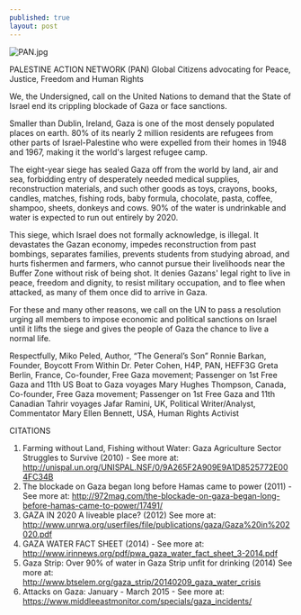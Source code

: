```yaml
---
published: true
layout: post
---
```




![PAN.jpg]({{site.baseurl}}/images/PAN.jpg)

PALESTINE ACTION NETWORK (PAN) 
Global Citizens advocating for Peace, Justice, Freedom and Human Rights

We, the Undersigned, call on the United Nations to demand that the State of Israel end its crippling blockade of Gaza or face sanctions.


 
Smaller than Dublin, Ireland, Gaza is one of the most densely populated places on earth. 80% of its nearly 2 million residents are refugees from other parts of Israel-Palestine who were expelled from their homes in 1948 and 1967, making it the world's largest refugee camp.


 
The eight-year siege has sealed Gaza off from the world by land, air and sea, forbidding entry of desperately needed medical supplies, reconstruction materials, and such other goods as toys, crayons, books, candles, matches, fishing rods, baby formula, chocolate, pasta, coffee, shampoo, sheets, donkeys and cows. 90% of the water is undrinkable and water is expected to run out entirely by 2020.


 
This siege, which Israel does not formally acknowledge, is illegal.  It devastates the Gazan economy, impedes reconstruction from past bombings, separates families, prevents students from studying abroad, and hurts fishermen and farmers, who cannot pursue their livelihoods near the Buffer Zone without risk of being shot.  It denies Gazans' legal right to live in peace, freedom and dignity, to resist military occupation, and to flee when attacked, as many of them once did to arrive in Gaza.


 
For these and many other reasons, we call on the UN to pass a resolution urging all members to impose economic and political sanctions on Israel until it lifts the siege and gives the people of Gaza the chance to live a normal life.


 
Respectfully,
Miko Peled, Author, “The General’s Son”
Ronnie Barkan, Founder, Boycott From Within
Dr. Peter Cohen, H4P, PAN, HEFF3G
Greta Berlin, France, Co-founder, Free Gaza movement;
Passenger on 1st Free Gaza and 11th US Boat to Gaza voyages 
Mary Hughes Thompson, Canada, Co-founder, Free Gaza movement;
Passenger on 1st Free Gaza and 11th Canadian Tahrir voyages
Jafar Ramini, UK, Political Writer/Analyst, Commentator
Mary Ellen Bennett, USA, Human Rights Activist


CITATIONS
1.	Farming without Land, Fishing without Water: Gaza Agriculture Sector Struggles to Survive (2010) - See more at: http://unispal.un.org/UNISPAL.NSF/0/9A265F2A909E9A1D8525772E004FC34B
2.	The blockade on Gaza began long before Hamas came to power (2011) - See more at: http://972mag.com/the-blockade-on-gaza-began-long-before-hamas-came-to-power/17491/
3.	GAZA IN 2020 A liveable place? (2012) See more at: http://www.unrwa.org/userfiles/file/publications/gaza/Gaza%20in%202020.pdf
4.	GAZA WATER FACT SHEET (2014) - See more at:
http://www.irinnews.org/pdf/pwa_gaza_water_fact_sheet_3-2014.pdf
5.	Gaza Strip: Over 90% of water in Gaza Strip unfit for drinking (2014) See more at:
http://www.btselem.org/gaza_strip/20140209_gaza_water_crisis
6.	Attacks on Gaza: January - March 2015 - See more at:
https://www.middleeastmonitor.com/specials/gaza_incidents/

